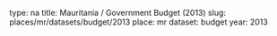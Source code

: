 type: na
title: Mauritania / Government Budget (2013)
slug: places/mr/datasets/budget/2013
place: mr
dataset: budget
year: 2013
